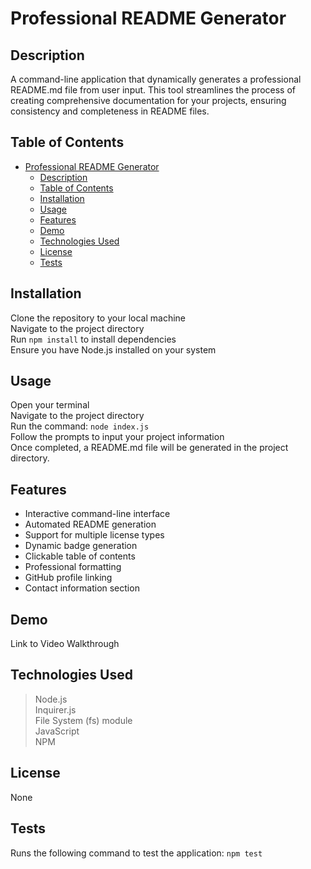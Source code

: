 # Professional README Generator

## Description

A command-line application that dynamically generates a professional README.md file from user input. This tool streamlines the process of creating comprehensive documentation for your projects, ensuring consistency and completeness in README files.

## Table of Contents

- [Professional README Generator](#professional-readme-generator)
  - [Description](#description)
  - [Table of Contents](#table-of-contents)
  - [Installation](#installation)
  - [Usage](#usage)
  - [Features](#features)
  - [Demo](#demo)
  - [Technologies Used](#technologies-used)
  - [License](#license)
  - [Tests](#tests)

## Installation

Clone the repository to your local machine </br>
Navigate to the project directory </br>
Run ``npm install`` to install dependencies </br>
Ensure you have Node.js installed on your system

## Usage

Open your terminal </br>
Navigate to the project directory </br>
Run the command: ``node index.js`` </br>
Follow the prompts to input your project information </br>
Once completed, a README.md file will be generated in the project  directory.

## Features

- Interactive command-line interface
- Automated README generation
- Support for multiple license types
- Dynamic badge generation
- Clickable table of contents
- Professional formatting
- GitHub profile linking
- Contact information section

## Demo

Link to Video Walkthrough

## Technologies Used

> Node.js </br>
> Inquirer.js </br>
> File System (fs) module </br>
> JavaScript </br>
> NPM

## License

None

## Tests

Runs the following command to test the application:
``npm test``
